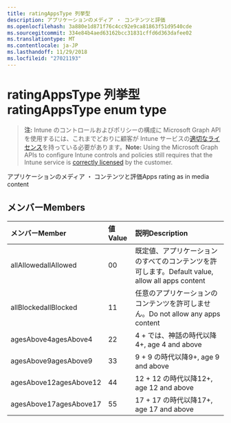```yaml
---
title: ratingAppsType 列挙型
description: アプリケーションのメディア ・ コンテンツと評価
ms.openlocfilehash: 3a880e1d871f76c4cc92e9ca81863f51d9540cde
ms.sourcegitcommit: 334e84b4aed63162bcc31831cffd6d363dafee02
ms.translationtype: MT
ms.contentlocale: ja-JP
ms.lasthandoff: 11/29/2018
ms.locfileid: "27021193"
---
```

# <a name="ratingappstype-enum-type"></a><span data-ttu-id="d56a3-103">ratingAppsType 列挙型</span><span class="sxs-lookup"><span data-stu-id="d56a3-103">ratingAppsType enum type</span></span>

> <span data-ttu-id="d56a3-104">**注:** Intune のコントロールおよびポリシーの構成に Microsoft Graph API を使用するには、これまでどおりに顧客が Intune サービスの[適切なライセンス](https://go.microsoft.com/fwlink/?linkid=839381)を持っている必要があります。</span><span class="sxs-lookup"><span data-stu-id="d56a3-104">**Note:** Using the Microsoft Graph APIs to configure Intune controls and policies still requires that the Intune service is [correctly licensed](https://go.microsoft.com/fwlink/?linkid=839381) by the customer.</span></span>

<span data-ttu-id="d56a3-105">アプリケーションのメディア ・ コンテンツと評価</span><span class="sxs-lookup"><span data-stu-id="d56a3-105">Apps rating as in media content</span></span>
## <a name="members"></a><span data-ttu-id="d56a3-106">メンバー</span><span class="sxs-lookup"><span data-stu-id="d56a3-106">Members</span></span>
|<span data-ttu-id="d56a3-107">メンバー</span><span class="sxs-lookup"><span data-stu-id="d56a3-107">Member</span></span>|<span data-ttu-id="d56a3-108">値</span><span class="sxs-lookup"><span data-stu-id="d56a3-108">Value</span></span>|<span data-ttu-id="d56a3-109">説明</span><span class="sxs-lookup"><span data-stu-id="d56a3-109">Description</span></span>|
|:---|:---|:---|
|<span data-ttu-id="d56a3-110">allAllowed</span><span class="sxs-lookup"><span data-stu-id="d56a3-110">allAllowed</span></span>|<span data-ttu-id="d56a3-111">0</span><span class="sxs-lookup"><span data-stu-id="d56a3-111">0</span></span>|<span data-ttu-id="d56a3-112">既定値、アプリケーションのすべてのコンテンツを許可します。</span><span class="sxs-lookup"><span data-stu-id="d56a3-112">Default value, allow all apps content</span></span>|
|<span data-ttu-id="d56a3-113">allBlocked</span><span class="sxs-lookup"><span data-stu-id="d56a3-113">allBlocked</span></span>|<span data-ttu-id="d56a3-114">1</span><span class="sxs-lookup"><span data-stu-id="d56a3-114">1</span></span>|<span data-ttu-id="d56a3-115">任意のアプリケーションのコンテンツを許可しません。</span><span class="sxs-lookup"><span data-stu-id="d56a3-115">Do not allow any apps content</span></span>|
|<span data-ttu-id="d56a3-116">agesAbove4</span><span class="sxs-lookup"><span data-stu-id="d56a3-116">agesAbove4</span></span>|<span data-ttu-id="d56a3-117">2</span><span class="sxs-lookup"><span data-stu-id="d56a3-117">2</span></span>|<span data-ttu-id="d56a3-118">4 + では、神話の時代以降</span><span class="sxs-lookup"><span data-stu-id="d56a3-118">4+, age 4 and above</span></span>|
|<span data-ttu-id="d56a3-119">agesAbove9</span><span class="sxs-lookup"><span data-stu-id="d56a3-119">agesAbove9</span></span>|<span data-ttu-id="d56a3-120">3</span><span class="sxs-lookup"><span data-stu-id="d56a3-120">3</span></span>|<span data-ttu-id="d56a3-121">9 + 9 の時代以降</span><span class="sxs-lookup"><span data-stu-id="d56a3-121">9+, age 9 and above</span></span>|
|<span data-ttu-id="d56a3-122">agesAbove12</span><span class="sxs-lookup"><span data-stu-id="d56a3-122">agesAbove12</span></span>|<span data-ttu-id="d56a3-123">4</span><span class="sxs-lookup"><span data-stu-id="d56a3-123">4</span></span>|<span data-ttu-id="d56a3-124">12 + 12 の時代以降</span><span class="sxs-lookup"><span data-stu-id="d56a3-124">12+, age 12 and above</span></span> |
|<span data-ttu-id="d56a3-125">agesAbove17</span><span class="sxs-lookup"><span data-stu-id="d56a3-125">agesAbove17</span></span>|<span data-ttu-id="d56a3-126">5</span><span class="sxs-lookup"><span data-stu-id="d56a3-126">5</span></span>|<span data-ttu-id="d56a3-127">17 + 17 の時代以降</span><span class="sxs-lookup"><span data-stu-id="d56a3-127">17+, age 17 and above</span></span>|



